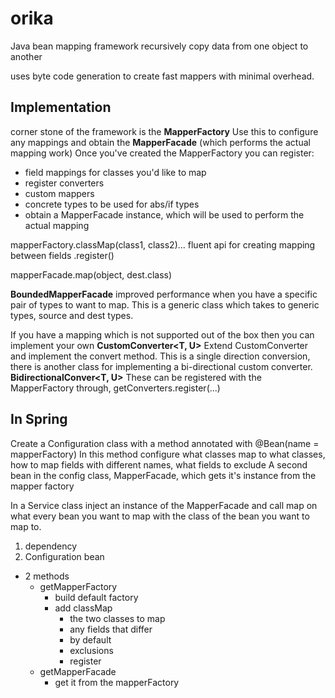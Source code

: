 # orika

Java bean mapping framework
recursively copy data from one object to another

uses byte code generation to create fast mappers with minimal overhead.

## Implementation

corner stone of the framework is the **MapperFactory**
Use this to configure any mappings and obtain the **MapperFacade** (which performs the actual mapping work)
Once you've created the MapperFactory you can register:

* field mappings for classes you'd like to map
* register converters
* custom mappers
* concrete types to be used for abs/if types
* obtain a MapperFacade instance, which will be used to perform the actual mapping

mapperFactory.classMap(class1, class2)...
    fluent api for creating mapping between fields
    .register()

mapperFacade.map(object, dest.class)

**BoundedMapperFacade** improved performance when you have a specific pair of types to want to map.
This is a generic class which takes to generic types, source and dest types.

If you have a mapping which is not supported out of the box then you can implement your own **CustomConverter<T, U>**
Extend CustomConverter and implement the convert method.
This is a single direction conversion, there is another class for implementing a bi-directional custom converter. **BidirectionalConver<T, U>**
These can be registered with the MapperFactory through, getConverters.register(...)

## In Spring

Create a Configuration class with a method annotated with @Bean(name = mapperFactory)
In this method configure what classes map to what classes, how to map fields with different names, what fields to exclude
A second bean in the config class, MapperFacade, which gets it's instance from the mapper factory

In a Service class inject an instance of the MapperFacade
and call map on what every bean you want to map with the class of the bean you want to map to.

1. dependency
2. Configuration bean
  * 2 methods
    * getMapperFactory
      * build default factory
      * add classMap
        * the two classes to map
        * any fields that differ
        * by default
        * exclusions
        * register
    * getMapperFacade
      * get it from the mapperFactory
